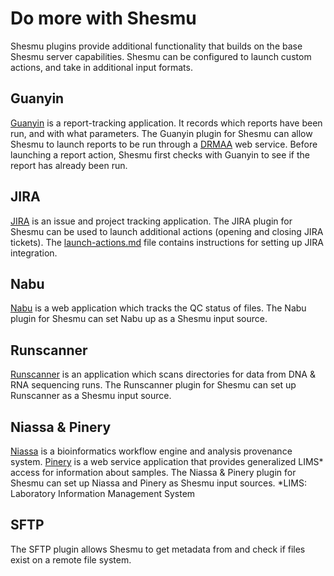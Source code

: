# Do more with Shesmu

Shesmu plugins provide additional functionality that builds on the base Shesmu
server capabilities. Shesmu can be configured to launch custom actions, and take
in additional input formats.

## Guanyin
[Guanyin](https://github.com/oicr-gsi/guanyin) is a report-tracking application.
It records which reports have been run, and with what parameters.
The Guanyin plugin for Shesmu can allow Shesmu to launch reports to be run 
through a [DRMAA](http://www.drmaa.org/) web service. Before launching a report
action, Shesmu first checks with Guanyin to see if the report has already been
run.

## JIRA
[JIRA](https://www.atlassian.com/software/jira) is an issue and project tracking
application.
The JIRA plugin for Shesmu can be used to launch additional actions (opening and
closing JIRA tickets). The
[launch-actions.md](https://github.com/oicr-gsi/shesmu/launch-actions.md) file
contains instructions for setting up JIRA integration.

## Nabu
[Nabu](https://github.com/oicr-gsi/nabu) is a web application which tracks the QC
status of files.
The Nabu plugin for Shesmu can set Nabu up as a Shesmu input source.

## Runscanner
[Runscanner](https://github.com/oicr-gsi/runscanner) is an application which scans
directories for data from DNA & RNA sequencing runs.
The Runscanner plugin for Shesmu can set up Runscanner as a Shesmu input source.

## Niassa & Pinery
[Niassa](https://github.com/oicr-gsi/niassa) is a bioinformatics workflow engine
and analysis provenance system.
[Pinery](http://github.com/oicr-gsi/pinery) is a web service application that
provides generalized LIMS\* access for information about samples.
The Niassa & Pinery plugin for Shesmu can set up Niassa and Pinery as Shesmu
input sources.
\*LIMS: Laboratory Information Management System

## SFTP
The SFTP plugin allows Shesmu to get metadata from and check if files exist on 
a remote file system.
